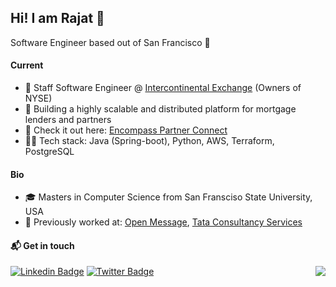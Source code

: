 ## Hi! I am Rajat 👋 

Software Engineer based out of San Francisco :round_pushpin:

#### Current
- :telescope: Staff Software Engineer @ [Intercontinental Exchange](https://www.icemortgagetechnology.com) (Owners of NYSE)
- :rocket: Building a highly scalable and distributed platform for mortgage lenders and partners
- :star2: Check it out here: [Encompass Partner Connect](https://docs.partnerconnect.elliemae.com/partnerconnect)
- :man_technologist: Tech stack: Java (Spring-boot), Python, AWS, Terraform, PostgreSQL

#### Bio

- :mortar_board: Masters in Computer Science from San Fransciso State University, USA
- :vulcan_salute: Previously worked at: [Open Message](https://openmessage.io), [Tata Consultancy Services](https://www.tcs.com)

<!--
**RajatArora08/RajatArora08** is a ✨ _special_ ✨ repository because its `README.md` (this file) appears on your GitHub profile.

Here are some ideas to get you started:

- 🔭 I’m currently working on ...
- 🌱 I’m currently learning ...
- 👯 I’m looking to collaborate on ...
- 🤔 I’m looking for help with ...
- 💬 Ask me about ...
- 📫 How to reach me: ...
- 😄 Pronouns: ...
- ⚡ Fun fact: ...
-->

 

#### :mailbox_with_mail: Get in touch
[![Linkedin Badge](https://img.shields.io/badge/-Rajat%20Arora-blue?style=flat-square&logo=Linkedin&logoColor=white&link=https://www.linkedin.com/in/rajatar08/)](https://www.linkedin.com/in/rajatar08)
[![Twitter Badge](https://img.shields.io/badge/-@digital_nomad8-00acee?style=flat&logo=Twitter&logoColor=white)](https://twitter.com/intent/follow?screen_name=digital_nomad8 "Follow on Twitter")
<img align="right" src="https://komarev.com/ghpvc/?username=rajatarora08&color=blue">
